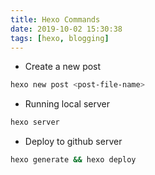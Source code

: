 ```yaml
---
title: Hexo Commands
date: 2019-10-02 15:30:38
tags: [hexo, blogging]
---
```


- Create a new post
```bash
hexo new post <post-file-name>
```

- Running local server
```bash
hexo server
```

- Deploy to github server
```bash
hexo generate && hexo deploy
```
